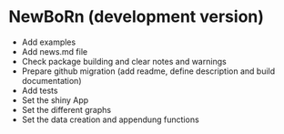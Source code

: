 # NewBoRn (development version)
  * Add examples
  * Add news.md file 
  * Check package building and clear notes and warnings
  * Prepare github migration (add readme, define description and build documentation)
  * Add tests
  * Set the shiny App
  * Set the different graphs 
  * Set the data creation and appendung functions
